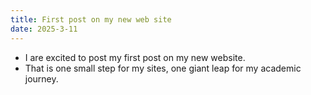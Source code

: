 ```yaml
---
title: First post on my new web site
date: 2025-3-11
---
```


- I are excited to post my first post on my new website. 
- That is one small step for my sites, one giant leap for my academic journey.
